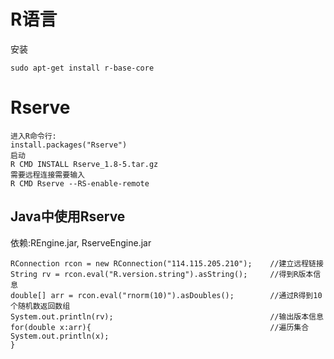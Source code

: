 # R语言

安装

```
sudo apt-get install r-base-core
```

# Rserve

```
进入R命令行:
install.packages("Rserve")
启动
R CMD INSTALL Rserve_1.8-5.tar.gz
需要远程连接需要输入
R CMD Rserve --RS-enable-remote
```

## Java中使用Rserve

依赖:REngine.jar, RserveEngine.jar

```
RConnection rcon = new RConnection("114.115.205.210");    //建立远程链接
String rv = rcon.eval("R.version.string").asString();     //得到R版本信息
double[] arr = rcon.eval("rnorm(10)").asDoubles();        //通过R得到10个随机数返回数组
System.out.println(rv);                                   //输出版本信息
for(double x:arr){                                        //遍历集合
System.out.println(x);
}
```



